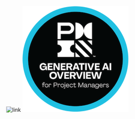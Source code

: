 ![link](https://www.credly.com/earner/earned/badge/c2817891-0594-4856-a5c8-84ab3071b8bf)
![image](img/generative-ai-overview-for-project-managers.png)